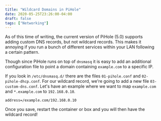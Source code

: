 ```yaml
---
title: "Wildcard Domains in PiHole"
date: 2020-05-25T23:26:00-04:00
draft: false
tags: ["Networking"]
---
```


As of this time of writing, the current version of PiHole (5.0) supports adding custom DNS records, but not wildcard records. This makes it annoying if you run a bunch of different services within your LAN following a certain pattern. 

Though since PiHole runs on top of `dnsmasq` it is easy to add an additional configuration file to point a domain containing `example.com` to a specific IP.

If you look in `/etc/dnsmasq.d/` there are the files `01-pihole.conf` and `02-pihole-dhcp.conf`. For our wildcard record, we're going to add a new file `03-custom-dns.conf`. Let's have an example where we want to map `example.com` and `*.example.com` to `192.168.0.10`.

```
address=/example.com/192.168.0.10
```

Once you save, restart the container or box and you will then have the wildcard record!